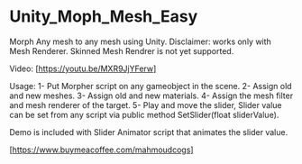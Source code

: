 # Unity_Moph_Mesh_Easy
Morph Any mesh to any mesh using Unity.
Disclaimer: works only with Mesh Renderer. Skinned Mesh Rendrer is not yet supported.

Video:
[https://youtu.be/MXR9JjYFerw]

Usage:
1- Put Morpher script on any gameobject in the scene.
2- Assign old and new meshes.
3- Assign old and new materials.
4- Assign the mesh filter and mesh renderer of the target.
5- Play and move the slider, Slider value can be set from any script via public method SetSlider(float sliderValue).

Demo is included with Slider Animator script that animates the slider value.

[https://www.buymeacoffee.com/mahmoudcogs]
